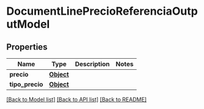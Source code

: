 # DocumentLinePrecioReferenciaOutputModel

## Properties
Name | Type | Description | Notes
------------ | ------------- | ------------- | -------------
**precio** | [**Object**](Object.md) |  | 
**tipo_precio** | [**Object**](Object.md) |  | 

[[Back to Model list]](../README.md#documentation-for-models) [[Back to API list]](../README.md#documentation-for-api-endpoints) [[Back to README]](../README.md)

